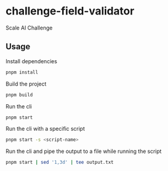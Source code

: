 # challenge-field-validator

Scale AI Challenge

## Usage

Install dependencies

```bash
pnpm install
```

Build the project

```bash
pnpm build
```

Run the cli

```bash
pnpm start
```

Run the cli with a specific script

```bash
pnpm start -s <script-name>
```

Run the cli and pipe the output to a file while running the script

```bash
pnpm start | sed '1,3d' | tee output.txt
```

